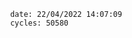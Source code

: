 

                date: 22/04/2022 14:07:09
                cycles: 50580

                         